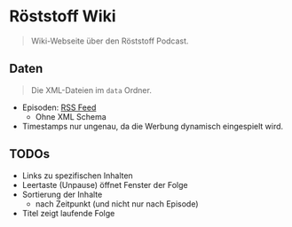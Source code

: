 # Röststoff Wiki
> Wiki-Webseite über den Röststoff Podcast.

## Daten
> Die XML-Dateien im `data` Ordner.
 
* Episoden: [RSS Feed](https://feeds.megaphone.fm/TWG3193347111)
    * Ohne XML Schema
* Timestamps nur ungenau, da die Werbung dynamisch eingespielt wird.

## TODOs
* Links zu spezifischen Inhalten
* Leertaste (Unpause) öffnet Fenster der Folge
* Sortierung der Inhalte
    * nach Zeitpunkt (und nicht nur nach Episode)
* Titel zeigt laufende Folge
